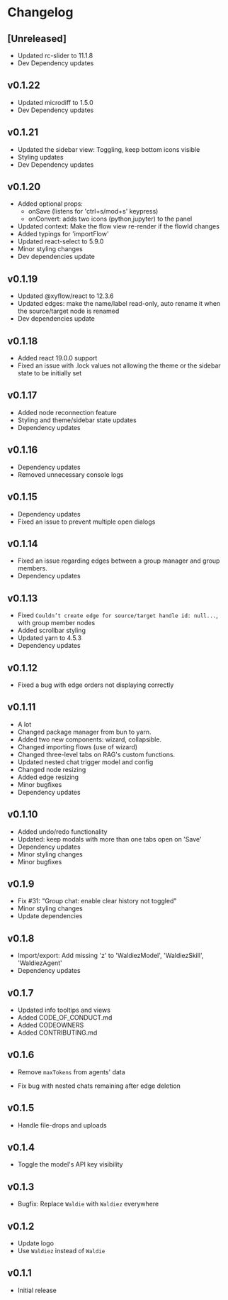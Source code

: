 # Changelog

## [Unreleased]

- Updated rc-slider to 11.1.8
- Dev Dependency updates

## v0.1.22

- Updated microdiff to 1.5.0
- Dev Dependency updates

## v0.1.21

- Updated the sidebar view: Toggling, keep bottom icons visible
- Styling updates
- Dev Dependency updates

## v0.1.20

- Added optional props:
  - onSave (listens for 'ctrl+s/mod+s' keypress)
  - onConvert: adds two icons (python,jupyter) to the panel
- Updated context: Make the flow view re-render if the flowId changes
- Added typings for 'importFlow'
- Updated react-select to 5.9.0
- Minor styling changes
- Dev dependencies update

## v0.1.19

- Updated @xyflow/react to 12.3.6
- Updated edges: make the name/label read-only, auto rename it when the source/target node is renamed
- Dev dependencies update

## v0.1.18

- Added react 19.0.0 support
- Fixed an issue with .lock values not allowing the theme or the sidebar state to be initially set

## v0.1.17

- Added node reconnection feature
- Styling and theme/sidebar state updates
- Dependency updates

## v0.1.16

- Dependency updates
- Removed unnecessary console logs

## v0.1.15

- Dependency updates
- Fixed an issue to prevent multiple open dialogs

## v0.1.14

- Fixed an issue regarding edges between a group manager and group members.
- Dependency updates

## v0.1.13

- Fixed `Couldn’t create edge for source/target handle id: null...`, with group member nodes
- Added scrollbar styling
- Updated yarn to 4.5.3
- Dependency updates

## v0.1.12

- Fixed a bug with edge orders not displaying correctly

## v0.1.11

- A lot
- Changed package manager from bun to yarn.
- Added two new components: wizard, collapsible.
- Changed importing flows (use of wizard)
- Changed three-level tabs on RAG's custom functions.
- Updated nested chat trigger model and config
- Changed node resizing
- Added edge resizing
- Minor bugfixes
- Dependency updates

## v0.1.10

- Added undo/redo functionality
- Updated: keep modals with more than one tabs open on 'Save'
- Dependency updates
- Minor styling changes
- Minor bugfixes

## v0.1.9

- Fix #31: "Group chat: enable clear history not toggled"
- Minor styling changes
- Update dependencies

## v0.1.8

- Import/export: Add missing 'z' to 'WaldiezModel', 'WaldiezSkill', 'WaldiezAgent'
- Dependency updates

## v0.1.7

- Updated info tooltips and views
- Added CODE_OF_CONDUCT.md
- Added CODEOWNERS
- Added CONTRIBUTING.md

## v0.1.6

- Remove `maxTokens` from agents' data

- Fix bug with nested chats remaining after edge deletion

## v0.1.5

- Handle file-drops and uploads

## v0.1.4

- Toggle the model's API key visibility

## v0.1.3

- Bugfix: Replace `Waldie` with `Waldiez` everywhere

## v0.1.2

- Update logo
- Use `Waldiez` instead of `Waldie`

## v0.1.1

- Initial release
